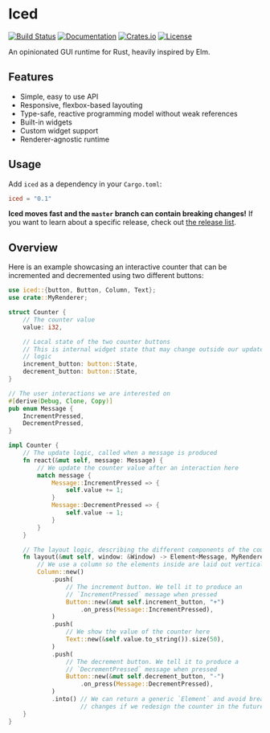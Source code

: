 # Iced

[![Build Status](https://travis-ci.org/hecrj/iced.svg?branch=master)](https://travis-ci.org/hecrj/iced)
[![Documentation](https://docs.rs/iced/badge.svg)](https://docs.rs/iced)
[![Crates.io](https://img.shields.io/crates/v/iced.svg)](https://crates.io/crates/iced)
[![License](https://img.shields.io/crates/l/iced.svg)](https://github.com/hecrj/iced/blob/master/LICENSE)

An opinionated GUI runtime for Rust, heavily inspired by Elm.

## Features
  * Simple, easy to use API
  * Responsive, flexbox-based layouting
  * Type-safe, reactive programming model without weak references
  * Built-in widgets
  * Custom widget support
  * Renderer-agnostic runtime

## Usage
Add `iced` as a dependency in your `Cargo.toml`:

```toml
iced = "0.1"
```

__Iced moves fast and the `master` branch can contain breaking changes!__ If
you want to learn about a specific release, check out [the release list].

[the release list]: https://github.com/hecrj/iced/releases

## Overview
Here is an example showcasing an interactive counter that can be incremented and
decremented using two different buttons:

```rust
use iced::{button, Button, Column, Text};
use crate::MyRenderer;

struct Counter {
    // The counter value
    value: i32,

    // Local state of the two counter buttons
    // This is internal widget state that may change outside our update
    // logic
    increment_button: button::State,
    decrement_button: button::State,
}

// The user interactions we are interested on
#[derive(Debug, Clone, Copy)]
pub enum Message {
    IncrementPressed,
    DecrementPressed,
}

impl Counter {
    // The update logic, called when a message is produced
    fn react(&mut self, message: Message) {
        // We update the counter value after an interaction here
        match message {
            Message::IncrementPressed => {
                self.value += 1;
            }
            Message::DecrementPressed => {
                self.value -= 1;
            }
        }
    }

    // The layout logic, describing the different components of the counter
    fn layout(&mut self, window: &Window) -> Element<Message, MyRenderer> {
        // We use a column so the elements inside are laid out vertically
        Column::new()
            .push(
                // The increment button. We tell it to produce an
                // `IncrementPressed` message when pressed
                Button::new(&mut self.increment_button, "+")
                    .on_press(Message::IncrementPressed),
            )
            .push(
                // We show the value of the counter here
                Text::new(&self.value.to_string()).size(50),
            )
            .push(
                // The decrement button. We tell it to produce a
                // `DecrementPressed` message when pressed
                Button::new(&mut self.decrement_button, "-")
                    .on_press(Message::DecrementPressed),
            )
            .into() // We can return a generic `Element` and avoid breaking
                    // changes if we redesign the counter in the future.
    }
}
```
